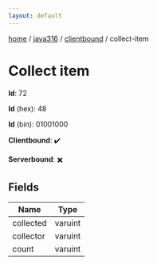 ```yaml
---
layout: default
---
```


[home](/)  /  [java316](/protocol/java316)  /  [clientbound](/protocol/java316/clientbound)  /  collect-item

# Collect item

**Id**: 72

**Id** (hex): 48

**Id** (bin): 01001000

**Clientbound**: ✔️

**Serverbound**: ✖️

## Fields

Name | Type
---|---
collected | varuint
collector | varuint
count | varuint

